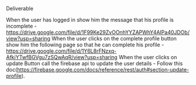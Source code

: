 
Deliverable

When the user has logged in show him the message that his profile is incomplete - https://drive.google.com/file/d/1F99Ke29ZvOOnhYYZAPWhY4AIPa40JDOb/view?usp=sharing
When the user clicks on the complete profile button show him the following page so that he can complete his profile - https://drive.google.com/file/d/1Y6L8rFNzxq-AfkiYTwfBGVgu7zSQwAqR/view?usp=sharing
When the user clicks on update Button call the firebase api to update the user details - Follow this doc(https://firebase.google.com/docs/reference/rest/auth#section-update-profile).



